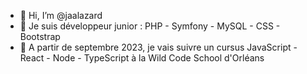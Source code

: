 - 👋 Hi, I’m @jaalazard
- 🌱 Je suis développeur junior : PHP - Symfony - MySQL - CSS - Bootstrap
- 🌱 A partir de septembre 2023, je vais suivre un cursus JavaScript - React - Node - TypeScript à la Wild Code School d'Orléans
<!---
jaalazard/jaalazard is a ✨ special ✨ repository because its `README.md` (this file) appears on your GitHub profile.
You can click the Preview link to take a look at your changes.
--->
